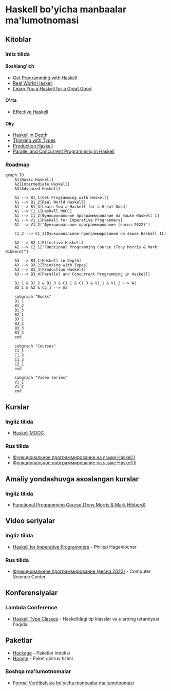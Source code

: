 #  Haskell bo'yicha manbaalar ma'lumotnomasi

## Kitoblar

### Inliz tilida

#### Boshlang'ich

- [Get Programming with Haskell][b-get-programming-with-haskell]
- [Real World Haskell][b-real-world-haskell]
- [Learn You a Haskell for a Great Good][b-learn-you-haskell]

#### O'rta

- [Effective Haskell][b-effective-haskell]

#### Oliy

- [Haskell in Depth][b-haskell-in-depth]
- [Thinking with Types][b-thinking-with-types]
- [Production Haskell][b-production-haskell]
- [Parallel and Concurrent Programming in Haskell][b-parallel-and-concurrent-programming-in-haskell]

### Roadmap

```mermaid
graph TD
    A1[Basic Haskell]
    A2[Intermediate Haskell]
    A3[Advanced Haskell]

    A1 --> B1_1[Get Programming with Haskell]
    A1 --> B1_2[Real World Haskell]
    A1 --> B1_3[Learn You a Haskell for a Great Good]
    A1 --> C1_1[Haskell MOOC]
    A1 --> C1_2[Функциональное программирование на языке Haskell I]
    A1 --> V1_1[Haskell for Imperative Programmers]
    A1 --> V1_2["Функциональное программирование (весна 2022)"]

    C1_2 --> C1_3[Функциональное программирование на языке Haskell II]

    A2 --> B2_1[Effective Haskell]
    A2 --> C2_1["Functional Programming Course (Tony Morris & Mark Hibberd)"]

    A3 --> B3_1[Haskell in Depth]
    A3 --> B3_2[Thinking with Types]
    A3 --> B3_3[Production Haskell]
    A3 --> B3_4[Parallel and Concurrent Programming in Haskell]

    B1_1 & B1_2 & B1_3 & C1_1 & C1_3 & V1_1 & V1_2 --> A2
    B2_1 & A2 & C2_1 --> A3

    subgraph "Books"
    B1_1
    B1_2
    B1_3
    B2_1
    B3_1
    B3_2
    B3_3
    B3_4
    end

    subgraph "Courses"
    C1_1
    C1_2
    C1_3
    C2_1
    end

    subgraph "Video series"
    V1_1
    V1_2
    end
```

## Kurslar

### Ingliz tilida

- [Haskell MOOC][c-haskell-mooc]

### Rus tilida

- [Функциональное программирование на языке Haskell I][c-stepik-1]
- [Функциональное программирование на языке Haskell II][c-stepik-2]

## Amaliy yondashuvga asoslangan kurslar

### Ingliz tilida

- [Functional Programming Course (Tony Morris & Mark Hibberd)][pc-fp-course]

## Video seriyalar

### Ingliz tilida

- [Haskell for Imperative Programmers][v-haskell-for-imperative-programmers] - Philipp Hagenlocher

### Rus tilida

- [Функциональное программирование (весна 2022)][v-csc-fp] - Computer Science Center

## Konferensiyalar

### Lambda Conference

- [Haskell Type Classes][conf-lc-2024-june-haskell-type-classes] - Haskelldagi tip klasslar va ularning ierarxiyasi haqida.

## Paketlar

- [Hackage][p-hackage] - Paketlar indeksi
- [Hoogle][p-hoogle] - Paket qidiruv tizimi

### Boshqa ma'lumotnomalar

- [Formal Verifikatsiya bo'yicha manbaalar ma'lumotnomasi](./FORMAL_VERIFICATION.md)

[b-get-programming-with-haskell]: https://www.manning.com/books/get-programming-with-haskell
[b-real-world-haskell]: https://book.realworldhaskell.org/read
[b-learn-you-haskell]: http://learnyouahaskell.com/chapters
[b-effective-haskell]: https://pragprog.com/titles/rshaskell/effective-haskell
[b-haskell-in-depth]: https://www.manning.com/books/haskell-in-depth
[b-thinking-with-types]: https://thinkingwithtypes.com/
[b-production-haskell]: https://leanpub.com/production-haskell
[b-parallel-and-concurrent-programming-in-haskell]: https://simonmar.github.io/pages/pcph.html

[c-haskell-mooc]: https://haskell.mooc.fi
[c-stepik-1]: https://stepik.org/course/75
[c-stepik-2]: https://stepik.org/course/693

[v-haskell-for-imperative-programmers]: https://www.youtube.com/playlist?list=PLe7Ei6viL6jGp1Rfu0dil1JH1SHk9bgDV
[v-csc-fp]: https://www.youtube.com/playlist?list=PLlb7e2G7aSpTDub2LFDVBvvjWj-53Gfuh

[conf-lc-2024-june-haskell-type-classes]: ./conferences/Lambda%20Conference/2024/June/Haskell%20Type%20Classes/README.md

[p-hackage]: https://hackage.haskell.org
[p-hoogle]: https://hoogle.haskell.org

[pc-fp-course]: https://github.com/system-f/fp-course
